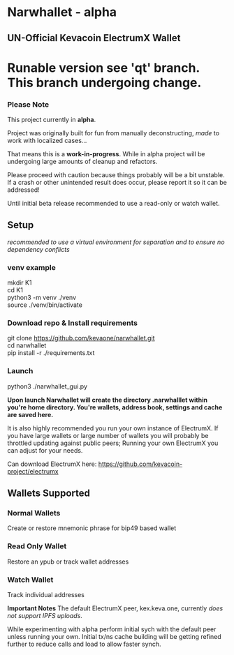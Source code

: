 # Narwhallet - alpha
## **UN-Official** Kevacoin ElectrumX Wallet

# Runable version see 'qt' branch. This branch undergoing change.

### Please Note
This project currently in **alpha**.

Project was originally built for fun from manually deconstructing, *made* to work with localized cases...

That means this is a **work-in-progress**. While in alpha project will be undergoing large amounts of cleanup and refactors.

Please proceed with caution because things probably will be a bit unstable. If a crash or other unintended result does occur, please report it so it can be addressed!

Until initial beta release recommended to use a read-only or watch wallet.


## Setup
*recommended to use a virtual environment for separation and to ensure no dependency conflicts*

### venv example
mkdir K1<br/>
cd K1<br/>
python3 -m venv ./venv<br/>
source ./venv/bin/activate<br/>

### Download repo & Install requirements
git clone https://github.com/kevaone/narwhallet.git<br/>
cd narwhallet<br/>
pip install -r ./requirements.txt<br/>

### Launch
python3 ./narwhallet_gui.py

**Upon launch Narwhallet will create the directory .narwhalllet within you're home directory. You're wallets, address book, settings and cache are saved here.**

It is also highly recommended you run your own instance of ElectrumX. If you have large wallets or large number of wallets you will probably be throttled updating against public peers; Running your own ElectrumX you can adjust for your needs.

Can download ElectrumX here: https://github.com/kevacoin-project/electrumx


## Wallets Supported

### Normal Wallets
Create or restore mnemonic phrase for bip49 based wallet

### Read Only Wallet
Restore an ypub or track wallet addresses

### Watch Wallet
Track individual addresses

**Important Notes**
The default ElectrumX peer, kex.keva.one, currently *does not support IPFS uploads*.

While experimenting with alpha perform initial sych with the default peer unless running your own. Initial tx/ns cache building will be getting refined further to reduce calls and load to allow faster synch.
